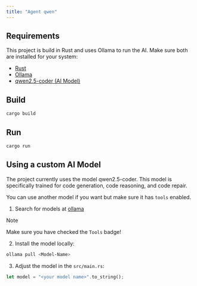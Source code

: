 ```yaml
---
title: "Agent qwen"
---
```


## Requirements

This project is build in Rust and uses Ollama to run the AI.
Make sure both are installed for your system:

- [Rust](https://www.rust-lang.org/learn/get-started)
- [Ollama](https://ollama.com/)
- [qwen2.5-coder (AI Model)](https://ollama.com/library/qwen2.5-coder)

## Build

```bash
cargo build
```

## Run

```bash
cargo run
```

## Using a custom AI Model

The project currently uses the model qwen2.5-coder.
This model is specifically trained for code generation, code reasoning, and code repair.

You can use another model if you want but make sure it has `tools` enabled.

1. Search for models at [ollama](https://ollama.com/search)

> [!NOTE]
> Make sure you have checked the `Tools` badge!

2. Install the model locally:

```bash
ollama pull <Model-Name>
```

3. Adjust the model in the `src/main.rs`:

```rust
let model = "<your model name>".to_string();
```
